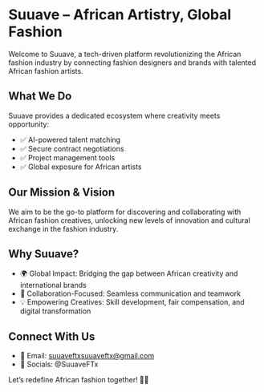 # Suuave – African Artistry, Global Fashion
Welcome to Suuave, a tech-driven platform revolutionizing the African fashion industry by connecting fashion designers and brands with talented African fashion artists.

## What We Do
Suuave provides a dedicated ecosystem where creativity meets opportunity:
  -  ✅ AI-powered talent matching
  -  ✅ Secure contract negotiations
  -  ✅ Project management tools
  -  ✅ Global exposure for African artists

## Our Mission & Vision
We aim to be the go-to platform for discovering and collaborating with African fashion creatives, unlocking new levels of innovation and cultural exchange in the fashion industry.

## Why Suuave?
  -  🌍 Global Impact: Bridging the gap between African creativity and international brands
  -  🤝 Collaboration-Focused: Seamless communication and teamwork
  -  💡 Empowering Creatives: Skill development, fair compensation, and digital transformation

## Connect With Us
  -  📩 Email: suuaveftxsuuaveftx@gmail.com
  -  🔗 Socials: @SuuaveFTx

Let’s redefine African fashion together! 🚀✨








